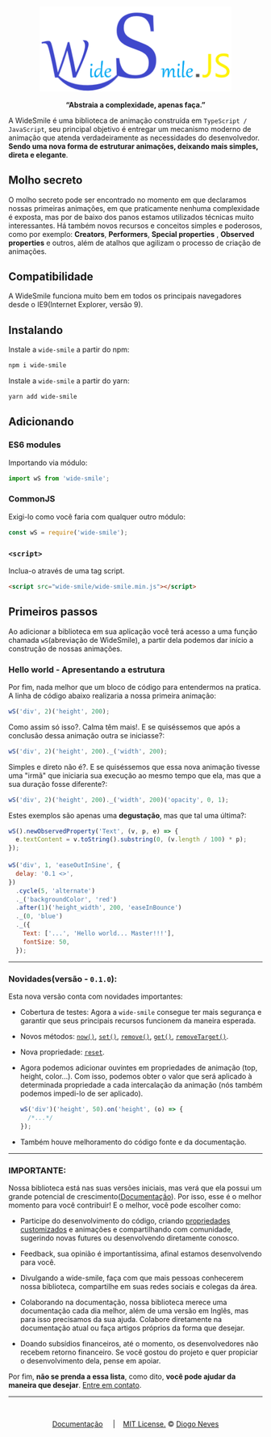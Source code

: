 ﻿<p align='center'>
  <img src='https://github.com/diogoneves07/wide-smile/blob/main/other/img/small-wide-smile.png' alt='WideSmile - logo'  width='380px' />
</p>

<p align='center'><strong>“Abstraia a complexidade, apenas faça.”</strong></p>

A WideSmile é uma biblioteca de animação construída em `TypeScript / JavaScript`, seu principal objetivo é entregar um mecanismo moderno de animação que atenda verdadeiramente as necessidades do desenvolvedor. **Sendo uma nova forma de estruturar animações, deixando mais simples, direta e elegante**.

## Molho secreto

O molho secreto pode ser encontrado no momento em que declaramos nossas primeiras animações, em que praticamente nenhuma complexidade é exposta, mas por de baixo dos panos estamos utilizados técnicas muito interessantes. Há também novos recursos e conceitos simples e poderosos, como por exemplo: **Creators**, **Performers**, **Special properties** , **Observed properties** e outros, além de atalhos que agilizam o processo de criação de animações.

## Compatibilidade

A WideSmile funciona muito bem em todos os principais navegadores desde o IE9(Internet Explorer, versão 9).

## Instalando

Instale a `wide-smile` a partir do npm:

```bash
npm i wide-smile
```

Instale a `wide-smile` a partir do yarn:

```bash
yarn add wide-smile
```

## Adicionando

### ES6 modules

Importando via módulo:

```javascript
import wS from 'wide-smile';
```

### CommonJS

Exigi-lo como você faria com qualquer outro módulo:

```javascript
const wS = require('wide-smile');
```

### `<script>`

Inclua-o através de uma tag script.

```html
<script src="wide-smile/wide-smile.min.js"></script>
```

## Primeiros passos

Ao adicionar a biblioteca em sua aplicação você terá acesso a uma função chamada `wS`(abreviação de WideSmile), a partir dela podemos dar início a construção de nossas animações.

### Hello world - Apresentando a estrutura

Por fim, nada melhor que um bloco de código para entendermos na pratica. A linha de código abaixo realizaria a nossa primeira animação:

```javascript
wS('div', 2)('height', 200);
```

Como assim só isso?. Calma têm mais!. E se quiséssemos que após a conclusão dessa animação outra se iniciasse?:

```javascript
wS('div', 2)('height', 200)._('width', 200);
```

Simples e direto não é?. E se quiséssemos que essa nova animação tivesse uma "irmã" que iniciaria sua execução ao mesmo tempo que ela, mas que a sua duração fosse diferente?:

```javascript
wS('div', 2)('height', 200)._('width', 200)('opacity', 0, 1);
```

Estes exemplos são apenas uma **degustação**, mas que tal uma última?:

```javascript
wS().newObservedProperty('Text', (v, p, e) => {
  e.textContent = v.toString().substring(0, (v.length / 100) * p);
});

wS('div', 1, 'easeOutInSine', {
  delay: '0.1 <>',
})
  .cycle(5, 'alternate')
  ._('backgroundColor', 'red')
  .after(1)('height_width', 200, 'easeInBounce')
  ._(0, 'blue')
  ._({
    Text: ['...', 'Hello world... Master!!!'],
    fontSize: 50,
  });
```

---

### Novidades(versão - `0.1.0`):

Esta nova versão conta com novidades importantes:

- Cobertura de testes:
  Agora a `wide-smile` consegue ter mais segurança e garantir que seus principais recursos funcionem da maneira esperada.

- Novos métodos:
  [`now()`](<https://github.com/diogoneves07/wide-smile/wiki/M%C3%A9todo-now()>), [`set()`](<https://github.com/diogoneves07/wide-smile/wiki/M%C3%A9todo-set()>), [`remove()`](<https://github.com/diogoneves07/wide-smile/wiki/M%C3%A9todo-remove()>), [`get()`](<https://github.com/diogoneves07/wide-smile/wiki/M%C3%A9todo-get()>), [`removeTarget()`](<https://github.com/diogoneves07/wide-smile/wiki/M%C3%A9todo-removeTarget()>).

- Nova propriedade:
  [`reset`](https://github.com/diogoneves07/wide-smile/wiki/Propriedade-reset).

- Agora podemos adicionar ouvintes em propriedades de animação (top, height, color...). Com isso, podemos obter o valor que será aplicado à determinada propriedade a cada intercalação da animação (nós também podemos impedi-lo de ser aplicado).
  ```javascript
  wS('div')('height', 50).on('height', (o) => {
    /*...*/
  });
  ```
- Também houve melhoramento do código fonte e da documentação.

---

### IMPORTANTE:

Nossa biblioteca está nas suas versões iniciais, mas verá que ela possui um grande potencial de crescimento([Documentação](https://github.com/diogoneves07/wide-smile/wiki)). Por isso, esse é o melhor momento para você contribuir! E o melhor, você pode escolher como:

- Participe do desenvolvimento do código, criando [propriedades customizados](https://github.com/diogoneves07/wide-smile/wiki/Propriedades-customizadas-%7C-Hooks) e animações e compartilhando com comunidade, sugerindo novas futures ou desenvolvendo diretamente conosco.

- Feedback, sua opinião é importantíssima, afinal estamos desenvolvendo para você.

- Divulgando a wide-smile, faça com que mais pessoas conhecerem nossa biblioteca, compartilhe em suas redes sociais e colegas da área.

- Colaborando na documentação, nossa biblioteca merece uma documentação cada dia melhor, além de uma versão em Inglês, mas para isso precisamos da sua ajuda. Colabore diretamente na documentação atual ou faça artigos próprios da forma que desejar.

- Doando subsídios financeiros, até o momento, os desenvolvedores não recebem retorno financeiro. Se você gostou do projeto e quer propiciar o desenvolvimento dela, pense em apoiar.

Por fim, **não se prenda a essa lista**, como dito, **você pode ajudar da maneira que desejar**. [Entre em contato](mailto:ndiogo778@gmail.com).

---

<br />
<p align='center'> 
  <a href='https://github.com/diogoneves07/wide-smile/wiki'>Documentação</a> &nbsp;&nbsp;&nbsp; | &nbsp;&nbsp;&nbsp;<a href='https://github.com/diogoneves07/wide-smile/LICENSE'>MIT License.</a> © <a href='http://linkedin.com/in/diogoneves07/'>Diogo Neves</a>
</p>

